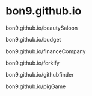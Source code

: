 # bon9.github.io

bon9.github.io/beautySaloon

bon9.github.io/budget

bon9.github.io/financeCompany

bon9.github.io/forkify

bon9.github.io/githubfinder

bon9.github.io/pigGame
